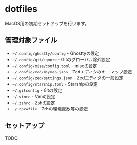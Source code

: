 # dotfiles

MacOS用の初期セットアップを行います。

## 管理対象ファイル

- `~/.config/ghostty/config` - Ghosttyの設定
- `~/.config/git/ignore` - Gitのグローバル除外設定
- `~/.config/mise/config.toml` - miseの設定
- `~/.config/zed/keymap.json` - Zedエディタのキーマップ設定
- `~/.config/zed/settings.json` - Zedエディタの一般設定
- `~/.config/starship.toml` - Starshipの設定
- `~/.gitconfig` - Gitの設定
- `~/.vimrc` - Vimの設定
- `~/.zshrc` - Zshの設定
- `~/.zprofile` - Zshの環境変数等の設定

## セットアップ

TODO
